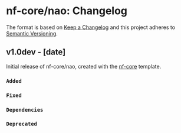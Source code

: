 # nf-core/nao: Changelog

The format is based on [Keep a Changelog](https://keepachangelog.com/en/1.0.0/)
and this project adheres to [Semantic Versioning](https://semver.org/spec/v2.0.0.html).

## v1.0dev - [date]

Initial release of nf-core/nao, created with the [nf-core](https://nf-co.re/) template.

### `Added`

### `Fixed`

### `Dependencies`

### `Deprecated`
